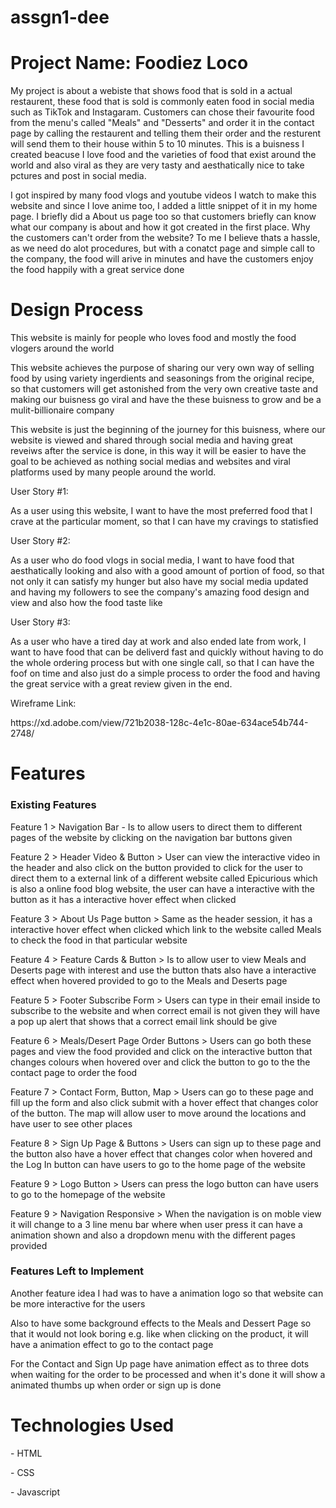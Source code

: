 # assgn1-dee
<h1>Project Name: Foodiez Loco</h1>
<p>My project is about a webiste that shows food that is sold in a actual restaurent, these food that is sold is commonly eaten food in social media such as TikTok and Instagaram. Customers can chose their favourite food from the menu's called "Meals" and "Desserts" and order it in the contact page by calling the restaurent and telling them their order and the resturent will send them to their house within 5 to 10 minutes. This is a buisness I created beacuse I love food and the varieties of food that exist around the world and also viral as they are very tasty and aesthatically nice to take pctures and post in social media. </p>

<p> I got inspired by many food vlogs and youtube videos I watch to make this website and since I love anime too, I added a little snippet of it in my home page. I briefly did a About us page too so that customers briefly can know what our company is about and how it got created in the first place. Why the customers can't order from the website? To me I believe thats a hassle, as we need do alot procedures, but with a conatct page and simple call to the company, the food will arive in minutes and have the customers enjoy the food happily with a great service done </p>

<h1>Design Process </h1>
<p>This website is mainly for people who loves food and mostly the food vlogers around the world</p>
<p>This website achieves the purpose of sharing our very own way of selling food by using variety ingerdients and seasonings from the original recipe, so that customers will get astonished from the very own creative taste and making our buisness go viral and have the these buisness to grow and be a mulit-billionaire company </p>
<p>This website is just the beginning of the journey for this buisness, where our website is viewed and shared through social media and having great reveiws after the service is done, in this way it will be easier to have the goal to be achieved as nothing social medias and websites and viral platforms used by many people around the world.</p>

<p>User Story #1: </p>
<p> As a user using this website, I want to have the most preferred food that I crave at the particular moment, so that I can have my cravings to statisfied</p>
<p>User Story #2: </p>
<p> As a user who do food vlogs in social media, I want to have food that aesthatically looking and also with a good amount of portion of food, so that not only it can satisfy my hunger but also have my social media updated and having my followers to see the company's amazing food design and view and also how the food taste like</p>
<p>User Story #3: </p>
<p>As a user who have a tired day at work and also ended late from work, I want to have food that can be deliverd fast and quickly without having to do the whole ordering process but with one single call, so that I can have the foof on time and also just do a simple process to order the food and having the great service with a great review given in the end. </p>

<p> Wireframe Link: </p>
<p> https://xd.adobe.com/view/721b2038-128c-4e1c-80ae-634ace54b744-2748/</p>

<h1> Features </h1>

<h3> Existing Features </h3>
<p> Feature 1 > Navigation Bar - Is to allow users to direct them to different pages of the website by clicking on the navigation bar buttons given</p>
<p> Feature 2 > Header Video & Button > User can view the interactive video in the header and also click on the button provided to click for the user to direct them to a external link of a different website called Epicurious which is also a online food blog website, the user can have a interactive with the button as it has a interactive hover effect when clicked</p>
<p> Feature 3 > About Us Page button > Same as the header session, it has a interactive hover effect when clicked which link to the website called Meals to check the food in that particular website </p>
<p> Feature 4 > Feature Cards & Button > Is to allow user to view Meals and Deserts page with interest and use the button thats also have a interactive effect when hovered provided to go to the Meals and Deserts page </p>
<p> Feature 5 > Footer Subscribe Form > Users can type in their email inside to subscribe to the website and when correct email is not given they will have a pop up alert that shows that a correct email link should be give </p>
<p>Feature 6 > Meals/Desert Page Order Buttons > Users can go both these pages and view the food provided and click on the interactive button that changes colours when hovered over and click the button to go to the the contact page to order the food </p>
<p> Feature 7 > Contact Form, Button, Map > Users can go to these page and fill up the form and also click submit with a hover effect that changes color of the button. The map will allow user to move around the locations and have user to see other places </p>
<p> Feature 8 > Sign Up Page & Buttons > Users can sign up to these page and the button also have a hover effect that changes color when hovered and the Log In button can have users to go to the home page of the website </p>
<p> Feature 9 > Logo Button > Users can press the logo button can have users to go to the homepage of the website </p>
<p> Feature 9 > Navigation Responsive > When the navigation is on moble view it will change to a 3 line menu bar where when user press it can have a animation shown and also a dropdown menu with the different pages provided </p>

<h3> Features Left to Implement </h3>

<p> Another feature idea I had was to have a animation logo so that website can be more interactive for the users </p>
<p> Also to have some background effects to the Meals and Dessert Page so that it would not look boring e.g. like when clicking on the product, it will have a animation effect to go to the contact page </p>
<p> For the Contact and Sign Up page have animation effect as to three dots when waiting for the order to be processed and when it's done it will show a animated thumbs up when order or sign up is done </p>

<h1> Technologies Used </h3>
<p> - HTML </p>
<p> - CSS </p>
<p> - Javascript </p>